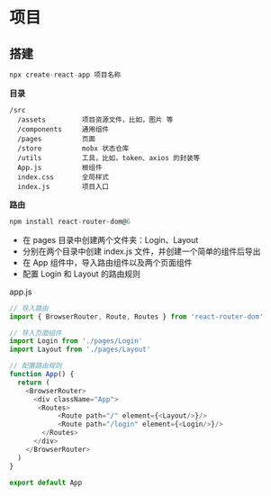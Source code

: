 # 项目

## 搭建

```js
npx create-react-app 项目名称
```

**目录**

```
/src
  /assets         项目资源文件，比如，图片 等
  /components     通用组件
  /pages          页面
  /store          mobx 状态仓库
  /utils          工具，比如，token、axios 的封装等
  App.js          根组件
  index.css       全局样式
  index.js        项目入口
```

**路由**

```js
npm install react-router-dom@6
```

- 在 pages 目录中创建两个文件夹：Login、Layout
- 分别在两个目录中创建 index.js 文件，并创建一个简单的组件后导出
- 在 App 组件中，导入路由组件以及两个页面组件
- 配置 Login 和 Layout 的路由规则

app.js

```js
// 导入路由
import { BrowserRouter, Route, Routes } from 'react-router-dom'

// 导入页面组件
import Login from './pages/Login'
import Layout from './pages/Layout'

// 配置路由规则
function App() {
  return (
    <BrowserRouter>
      <div className="App">
       <Routes>
            <Route path="/" element={<Layout/>}/>
            <Route path="/login" element={<Login/>}/>
        </Routes>
      </div>
    </BrowserRouter>
  )
}

export default App
```

